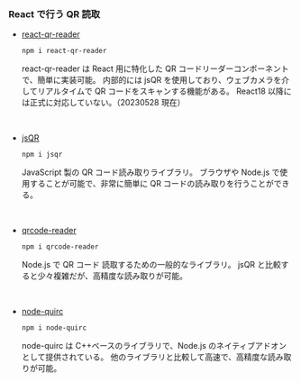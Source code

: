 ### React で行う QR 読取

-   [react-qr-reader](https://www.npmjs.com/package/react-qr-reader)

    ```
    npm i react-qr-reader
    ```

    react-qr-reader は React 用に特化した QR コードリーダーコンポーネントで、簡単に実装可能。
    内部的には jsQR を使用しており、ウェブカメラを介してリアルタイムで QR コードをスキャンする機能がある。
    React18 以降には正式に対応していない。（20230528 現在）

<br>

-   [jsQR](https://www.npmjs.com/package/jsqr)

    ```
    npm i jsqr
    ```

    JavaScript 製の QR コード読み取りライブラリ。
    ブラウザや Node.js で使用することが可能で、非常に簡単に QR コードの読み取りを行うことができる。

<br>

-   [qrcode-reader](https://www.npmjs.com/package/qrcode-reader)

    ```
    npm i qrcode-reader
    ```

    Node.js で QR コード 読取するための一般的なライブラリ。
    jsQR と比較すると少々複雑だが、高精度な読み取りが可能。

<br>

-   [node-quirc](https://www.npmjs.com/package/node-quirc)
    ```
    npm i node-quirc
    ```
    node-quirc は C++ベースのライブラリで、Node.js のネイティブアドオンとして提供されている。
    他のライブラリと比較して高速で、高精度な読み取りが可能。
